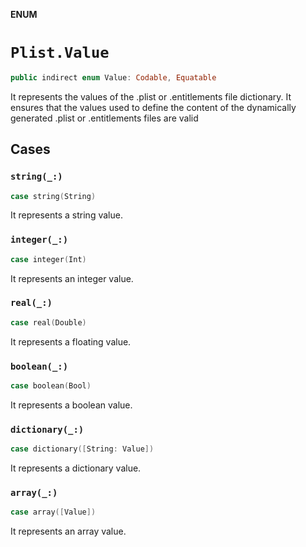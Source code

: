 **ENUM**

# `Plist.Value`

```swift
public indirect enum Value: Codable, Equatable
```

It represents the values of the .plist or .entitlements file dictionary.
It ensures that the values used to define the content of the dynamically generated .plist or .entitlements files are valid

## Cases
### `string(_:)`

```swift
case string(String)
```

It represents a string value.

### `integer(_:)`

```swift
case integer(Int)
```

It represents an integer value.

### `real(_:)`

```swift
case real(Double)
```

It represents a floating value.

### `boolean(_:)`

```swift
case boolean(Bool)
```

It represents a boolean value.

### `dictionary(_:)`

```swift
case dictionary([String: Value])
```

It represents a dictionary value.

### `array(_:)`

```swift
case array([Value])
```

It represents an array value.
